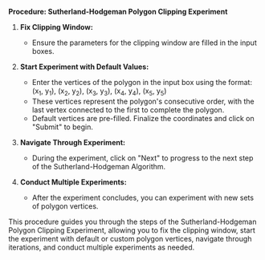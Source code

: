 **Procedure: Sutherland-Hodgeman Polygon Clipping Experiment**

1. **Fix Clipping Window:**
   - Ensure the parameters for the clipping window are filled in the input boxes.

2. **Start Experiment with Default Values:**
   - Enter the vertices of the polygon in the input box using the format:
    (x<sub>1</sub>, y<sub>1</sub>), (x<sub>2</sub>, y<sub>2</sub>), (x<sub>3</sub>, y<sub>3</sub>), (x<sub>4</sub>, y<sub>4</sub>), (x<sub>5</sub>, y<sub>5</sub>)
   - These vertices represent the polygon's consecutive order, with the last vertex connected to the first to complete the polygon.
   - Default vertices are pre-filled. Finalize the coordinates and click on "Submit" to begin.

3. **Navigate Through Experiment:**
   - During the experiment, click on "Next" to progress to the next step of the Sutherland-Hodgeman Algorithm.

4. **Conduct Multiple Experiments:**
   - After the experiment concludes, you can experiment with new sets of polygon vertices.

This procedure guides you through the steps of the Sutherland-Hodgeman Polygon Clipping Experiment, allowing you to fix the clipping window, start the experiment with default or custom polygon vertices, navigate through iterations, and conduct multiple experiments as needed.
